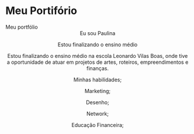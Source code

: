# Meu Portifório
<!DOCTYPE html>
<html lang="pt-br">
  <head>
    <meta charset="UTF-8" />
    <meta name="viewport" content="width=device-width, initial-scale=1.0" />
    <link rel="stylesheet" href="style.css" />
    Meu portfólio
  </head>
  <body></body>
</html>
<body>
  <header class="container" text-center">
    <img src="https://github.com/alura-cursos/portfolio-de-projetos/blob/aula-04/img/avatar-perfil.png?raw=true" alt srcset="" 
  <p>Eu sou Paulina</p>
  <p>Estou finalizando o ensino médio</p>
    Estou finalizando o ensino médio na escola Leonardo Vilas Boas,
      onde tive a oportunidade de atuar em projetos de artes, 
    roteiros, empreendimentos e finanças.
<body>
  <!-- código omitido -->

  <p>Minhas habilidades;</p>
  
  <p>Marketing;</p>
  <p>Desenho;</p>
  <p>Network;</p>
  <p>Educação Financeira;</p>
  </div>
</body>
<header class="container">
    <!-- código omitido -->
  </header>

